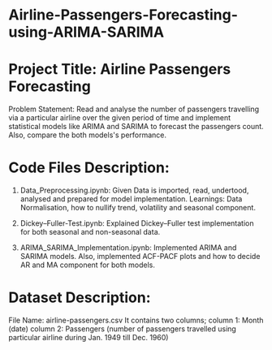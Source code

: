 # Airline-Passengers-Forecasting-using-ARIMA-SARIMA

# Project Title: Airline Passengers Forecasting

Problem Statement: Read and analyse the number of passengers travelling via a particular airline over the given period of time and implement statistical models like ARIMA and SARIMA to forecast the passengers count. Also, compare the both models's performance.

# Code Files Description:
1. Data_Preprocessing.ipynb:
Given Data is imported, read, undertood, analysed and prepared for model implementation.
Learnings: Data Normalisation, how to nullify trend, volatility and seasonal component.

2. Dickey–Fuller-Test.ipynb:
Explained Dickey–Fuller test implementation for both seasonal and non-seasonal data.

3. ARIMA_SARIMA_Implementation.ipynb: 
Implemented ARIMA and SARIMA models. Also, implemented ACF-PACF plots and how to decide AR and MA component for both models.

# Dataset Description:
File Name: airline-passengers.csv
It contains two columns; 
    column 1: Month (date) 
    column 2: Passengers (number of passengers travelled using particular airline during Jan. 1949 till Dec. 1960)
